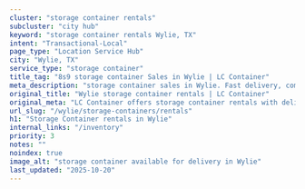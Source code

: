 ```yaml
---
cluster: "storage container rentals"
subcluster: "city hub"
keyword: "storage container rentals Wylie, TX"
intent: "Transactional-Local"
page_type: "Location Service Hub"
city: "Wylie, TX"
service_type: "storage container"
title_tag: "8s9 storage container Sales in Wylie | LC Container"
meta_description: "storage container sales in Wylie. Fast delivery, competitive pricing. Serving storage containers area. Quote ID: QDB. Call (214) 524-4168 for your free quote today."
original_title: "Wylie storage container rentals | LC Container"
original_meta: "LC Container offers storage container rentals with delivery in Wylie, TX. Local. Fast quotes. Since 2003."
url_slug: "/wylie/storage-containers/rentals"
h1: "Storage Container rentals in Wylie"
internal_links: "/inventory"
priority: 3
notes: ""
noindex: true
image_alt: "storage container available for delivery in Wylie"
last_updated: "2025-10-20"
---
```


<!-- TODO: Add unique city/inventory copy, images, and internal links here. -->
